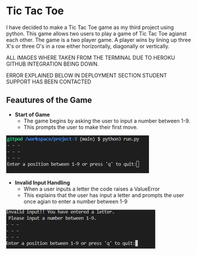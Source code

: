 # **Tic Tac Toe**

I have decided to make a Tic Tac Toe game as my third project using python. This game allows two users to play a game of Tic Tac Toe agianst each other.
The game is a two player game. A player wins by lining up three X's or three O's in a row either horizontally, diagonally or vertically.

ALL IMAGES WHERE TAKEN FROM THE TERMINAL DUE TO HEROKU GITHUB INTEGRATION BEING DOWN. 

ERROR EXPLAINED BELOW IN DEPLOYMENT SECTION
STUDENT SUPPORT HAS BEEN CONTACTED

## **Feautures of the Game**

- **Start of Game**
  - The game begins by asking the user to input a number between 1-9.
  - This prompts the user to make their first move.

![Beginning of game](assets/images/game1.PNG)

- **Invalid Input Handling**
  - When a user inputs a letter the code raises a ValueError
  - This explains that the user has input a letter and prompts the user once agian to enter a number between 1-9

![Letter has been entered](assets/images/game2.PNG)